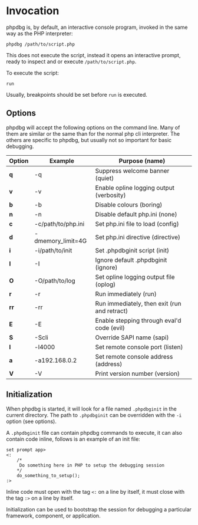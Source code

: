 Invocation
==========

phpdbg is, by default, an interactive console program, invoked in the same way as the PHP interpreter:

    phpdbg /path/to/script.php

This does not execute the script, instead it opens an interactive prompt, ready to inspect and or execute ```/path/to/script.php```.

To execute the script:

    run

Usually, breakpoints should be set before ```run``` is executed.

Options
-------

phpdbg will accept the following options on the command line. Many of them are similar or the same than for the normal php cli interpreter. The others are specific to phpdbg, but usually not so important for basic debugging.

<table>
    <thead>
        <tr>
            <th>Option</th>
            <th>Example</th>
            <th>Purpose (name)</th>
        </tr>
    </thead>
    <tbody>
        <tr>
            <td><b>q</b></td>
            <td>-q</td>
            <td>Suppress welcome banner (quiet)</td>
        </tr>
        <tr>
            <td><b>v</b></td>
            <td>-v</td>
            <td>Enable opline logging output (verbosity)</td>
        </tr>
        <tr>
            <td><b>b</b></td>
            <td>-b</td>
            <td>Disable colours (boring)</td>
        </tr>
        <tr>
            <td><b>n</b></td>
            <td>-n</td>
            <td>Disable default php.ini (none)</td>
        </tr>
        <tr>
            <td><b>c</b></td>
            <td>-c/path/to/php.ini</td>
            <td>Set php.ini file to load (config)</td>
        </tr>
        <tr>
            <td><b>d</b></td>
            <td>-dmemory_limit=4G</td>
            <td>Set php.ini directive (directive)</td>
        </tr>
        <tr>
            <td><b>i</b></td>
            <td>-i/path/to/init</td>
            <td>Set .phpdbginit script (init)</td>
        </tr>
        <tr>
            <td><b>I</b></td>
            <td>-I</td>
            <td>Ignore default .phpdbginit (ignore)</td>
        </tr>
        <tr>
            <td><b>O</b></td>
            <td>-O/path/to/log</td>
            <td>Set opline logging output file (oplog)</td>
        </tr>
        <tr>
            <td><b>r</b></td>
            <td>-r</td>
            <td>Run immediately (run)</td>
        </tr>
        <tr>
            <td><b>rr</b></td>
            <td>-rr</td>
            <td>Run immediately, then exit (run and retract)</td>
        </tr>
        <tr>
            <td><b>E</b></td>
            <td>-E</td>
            <td>Enable stepping through eval'd code (evil)</td>
        </tr>
        <tr>
            <td><b>S</b></td>
            <td>-Scli</td>
            <td>Override SAPI name (sapi)</td>
        </tr>
        <tr>
            <td><b>l</b></td>
            <td>-l4000</td>
            <td>Set remote console port (listen)</td>
        </tr>
        <tr>
            <td><b>a</b></td>
            <td>-a192.168.0.2</td>
            <td>Set remote console address (address)</td>
        </tr>
        <tr>
            <td><b>V</b></td>
            <td>-V</td>
            <td>Print version number (version)</td>
        </tr>
    </tbody>
</table>

Initialization
--------------

When phpdbg is started, it will look for a file named ```.phpdbginit``` in the current directory. The path to ```.phpdbginit``` can be overridden with the ```-i``` option (see options).

A ```.phpdbginit``` file can contain phpdbg commands to execute, it can also contain code inline, follows is an example of an init file:

```
set prompt app>
<:
    /*
     Do something here in PHP to setup the debugging session
    */
    do_something_to_setup();
:>
```

Inline code must open with the tag ```<:``` on a line by itself, it must close with the tag ```:>``` on a line by itself.

Initialization can be used to bootstrap the session for debugging a particular framework, component, or application.
